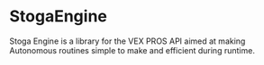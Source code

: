 # StogaEngine
Stoga Engine is a library for the VEX PROS API aimed at making Autonomous routines simple to make and efficient during runtime.
